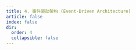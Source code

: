 ```yaml
---
title: 4. 事件驱动架构 (Event-Driven Architecture)
article: false
index: false
dir:
  order: 4
  collapsible: false
---
```

